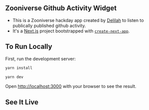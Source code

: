 ## Zooniverse Github Activity Widget

- This is a Zooniverse hackday app created by [Delilah](https://github.com/goplayoutside3) to listen to publically published github activity.
- It's a [Next.js](https://nextjs.org/) project bootstrapped with [`create-next-app`](https://github.com/vercel/next.js/tree/canary/packages/create-next-app).

## To Run Locally

First, run the development server:

```bash
yarn install
```

```bash
yarn dev
```

Open [http://localhost:3000](http://localhost:3000) with your browser to see the result.

## See It Live

